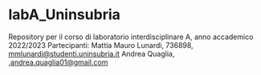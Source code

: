 # labA_Uninsubria
Repository per il corso di laboratorio interdisciplinare A, anno accademico 2022/2023
Partecipanti:
Mattia Mauro Lunardi, 736898, mmlunardi@studenti.uninsubria.it
Andrea Quaglia, ,andrea.quaglia01@gmail.com 
